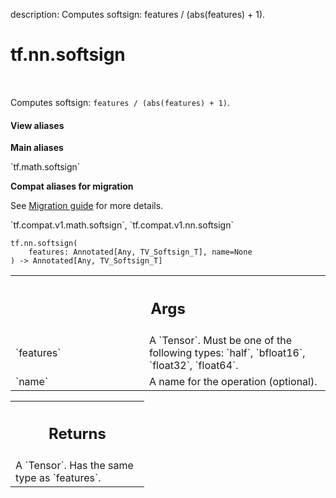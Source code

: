 description: Computes softsign: features / (abs(features) + 1).

<div itemscope itemtype="http://developers.google.com/ReferenceObject">
<meta itemprop="name" content="tf.nn.softsign" />
<meta itemprop="path" content="Stable" />
</div>

# tf.nn.softsign

<!-- Insert buttons and diff -->

<table class="tfo-notebook-buttons tfo-api nocontent" align="left">

</table>



Computes softsign: `features / (abs(features) + 1)`.


<section class="expandable">
  <h4 class="showalways">View aliases</h4>
  <p>
<b>Main aliases</b>
<p>`tf.math.softsign`</p>

<b>Compat aliases for migration</b>
<p>See
<a href="https://www.tensorflow.org/guide/migrate">Migration guide</a> for
more details.</p>
<p>`tf.compat.v1.math.softsign`, `tf.compat.v1.nn.softsign`</p>
</p>
</section>

<pre class="devsite-click-to-copy prettyprint lang-py tfo-signature-link">
<code>tf.nn.softsign(
    features: Annotated[Any, TV_Softsign_T], name=None
) -> Annotated[Any, TV_Softsign_T]
</code></pre>



<!-- Placeholder for "Used in" -->


<!-- Tabular view -->
 <table class="responsive fixed orange">
<colgroup><col width="214px"><col></colgroup>
<tr><th colspan="2"><h2 class="add-link">Args</h2></th></tr>

<tr>
<td>
`features`<a id="features"></a>
</td>
<td>
A `Tensor`. Must be one of the following types: `half`, `bfloat16`, `float32`, `float64`.
</td>
</tr><tr>
<td>
`name`<a id="name"></a>
</td>
<td>
A name for the operation (optional).
</td>
</tr>
</table>



<!-- Tabular view -->
 <table class="responsive fixed orange">
<colgroup><col width="214px"><col></colgroup>
<tr><th colspan="2"><h2 class="add-link">Returns</h2></th></tr>
<tr class="alt">
<td colspan="2">
A `Tensor`. Has the same type as `features`.
</td>
</tr>

</table>

